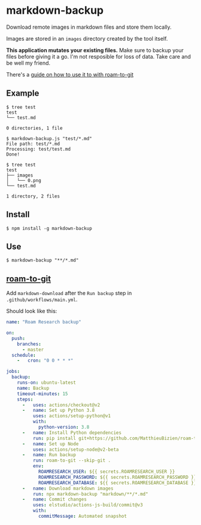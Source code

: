 # markdown-backup

Download remote images in markdown files and store them locally.

Images are stored in an `images` directory created by the tool itself.

**This application mutates your existing files.** Make sure to backup your files before giving it a go. I'm not resposible for loss of data. Take care and be well my friend.

There's a [guide on how to use it to with roam-to-git](#roam-to-git)


## Example

```
$ tree test
test
└── test.md

0 directories, 1 file

$ markdown-backup.js "test/*.md"
File path: test/*.md
Processing: test/test.md
Done!

$ tree test
test
├── images
│   └── 0.png
└── test.md

1 directory, 2 files
```

## Install

```
$ npm install -g markdown-backup
```

## Use

```
$ markdown-backup "**/*.md"
```

## [roam-to-git](https://github.com/MatthieuBizien/roam-to-git)

Add `markdown-download` after the `Run backup` step in `.github/workflows/main.yml`.

Should look like this:

```yaml
name: "Roam Research backup"

on:
  push:
    branches:
      - master
  schedule:
    -   cron: "0 0 * * *"

jobs:
  backup:
    runs-on: ubuntu-latest
    name: Backup
    timeout-minutes: 15
    steps:
      -   uses: actions/checkout@v2
      -   name: Set up Python 3.8
          uses: actions/setup-python@v1
          with:
            python-version: 3.8
      -   name: Install Python dependencies
          run: pip install git+https://github.com/MatthieuBizien/roam-to-git.git
      -   name: Set up Node
          uses: actions/setup-node@v2-beta
      -   name: Run backup
          run: roam-to-git --skip-git .
          env:
            ROAMRESEARCH_USER: ${{ secrets.ROAMRESEARCH_USER }}
            ROAMRESEARCH_PASSWORD: ${{ secrets.ROAMRESEARCH_PASSWORD }}
            ROAMRESEARCH_DATABASE: ${{ secrets.ROAMRESEARCH_DATABASE }}
      -   name: Download markdown images
          run: npx markdown-backup "markdown/**/*.md"
      -   name: Commit changes
          uses: elstudio/actions-js-build/commit@v3
          with:
            commitMessage: Automated snapshot
```
